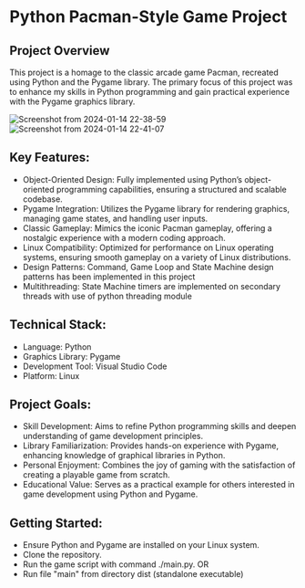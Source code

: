 # Python Pacman-Style Game Project

## Project Overview
This project is a homage to the classic arcade game Pacman, recreated using Python and the Pygame library. The primary focus of this project was to enhance my skills in Python programming and gain practical experience with the Pygame graphics library.

![Screenshot from 2024-01-14 22-38-59](https://github.com/Aleksiiej/pacman_linux/assets/94867075/aa3545fb-1662-4630-92c3-ee3a000a9c6a)
![Screenshot from 2024-01-14 22-41-07](https://github.com/Aleksiiej/pacman_linux/assets/94867075/c7dbeb0b-2adf-4acf-9da9-d4c1a63343e2)

## Key Features:
- Object-Oriented Design: Fully implemented using Python’s object-oriented programming capabilities, ensuring a structured and scalable codebase.
- Pygame Integration: Utilizes the Pygame library for rendering graphics, managing game states, and handling user inputs.
- Classic Gameplay: Mimics the iconic Pacman gameplay, offering a nostalgic experience with a modern coding approach.
- Linux Compatibility: Optimized for performance on Linux operating systems, ensuring smooth gameplay on a variety of Linux distributions.
- Design Patterns: Command, Game Loop and State Machine design patterns has been implemented in this project
- Multithreading: State Machine timers are implemented on secondary threads with use of python threading module

## Technical Stack:
- Language: Python
- Graphics Library: Pygame
- Development Tool: Visual Studio Code
- Platform: Linux

## Project Goals:
- Skill Development: Aims to refine Python programming skills and deepen understanding of game development principles.
- Library Familiarization: Provides hands-on experience with Pygame, enhancing knowledge of graphical libraries in Python.
- Personal Enjoyment: Combines the joy of gaming with the satisfaction of creating a playable game from scratch.
- Educational Value: Serves as a practical example for others interested in game development using Python and Pygame.

## Getting Started:
- Ensure Python and Pygame are installed on your Linux system.
- Clone the repository.
- Run the game script with command ./main.py.
OR
- Run file "main" from directory dist (standalone executable)
